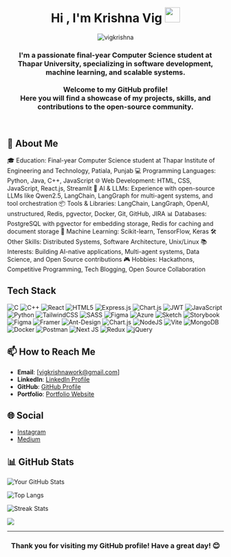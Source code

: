 
<h1 align="center">Hi , I'm Krishna Vig <img src="https://media.giphy.com/media/hvRJCLFzcasrR4ia7z/giphy.gif" width="35"></h1>
<p align="center"> <img src="https://komarev.com/ghpvc/?username=vigkrishna&label=Profile%20views&color=0e75b6&style=flat" alt="vigkrishna" /> </p>
<!-- <p align="center">
  <a href="https://github.com/DenverCoder1/readme-typing-svg"><img src="https://readme-typing-svg.herokuapp.com?lines=Computer+Science+Student;Full+Stack+Web+Developer;Always%20learning%20new%20things&center=true&width=500&height=50"></a>
</p> -->
<!-- <hr/> -->
<h3 align="center">
  I'm a passionate final-year Computer Science student at Thapar University, specializing in software development, machine learning, and scalable systems.<br><br> Welcome to my GitHub profile! <br>Here you will find a showcase of my projects, skills, and contributions to the open-source community.</h4>
<br>

## 🚀 About Me

🎓 Education: Final-year Computer Science student at Thapar Institute of Engineering and Technology, Patiala, Punjab
💻 Programming Languages: Python, Java, C++, JavaScript
🌐 Web Development: HTML, CSS, JavaScript, React.js, Streamlit
🧠 AI & LLMs: Experience with open-source LLMs like Qwen2.5, LangChain, LangGraph for multi-agent systems, and tool orchestration
📦 Tools & Libraries: LangChain, LangGraph, OpenAI, unstructured, Redis, pgvector, Docker, Git, GitHub, JIRA
📊 Databases: PostgreSQL with pgvector for embedding storage, Redis for caching and document storage
🧠 Machine Learning: Scikit-learn, TensorFlow, Keras
🛠 Other Skills: Distributed Systems, Software Architecture, Unix/Linux
📚 Interests: Building AI-native applications, Multi-agent systems, Data Science, and Open Source contributions
🎮 Hobbies: Hackathons, Competitive Programming, Tech Blogging, Open Source Collaboration



## Tech Stack
![C](https://img.shields.io/badge/c-%2300599C.svg?style=for-the-badge&logo=c&logoColor=white) ![C++](https://img.shields.io/badge/c++-%2300599C.svg?style=for-the-badge&logo=c%2B%2B&logoColor=white) ![React](https://img.shields.io/badge/react-%2320232a.svg?style=for-the-badge&logo=react&logoColor=%2361DAFB) ![HTML5](https://img.shields.io/badge/html5-%23E34F26.svg?style=for-the-badge&logo=html5&logoColor=white) ![Express.js](https://img.shields.io/badge/express.js-%23404d59.svg?style=for-the-badge&logo=express&logoColor=%2361DAFB) ![Chart.js](https://img.shields.io/badge/chart.js-F5788D.svg?style=for-the-badge&logo=chart.js&logoColor=white) ![JWT](https://img.shields.io/badge/JWT-black?style=for-the-badge&logo=JSON%20web%20tokens) ![JavaScript](https://img.shields.io/badge/javascript-%23323330.svg?style=for-the-badge&logo=javascript&logoColor=%23F7DF1E) ![Python](https://img.shields.io/badge/python-3670A0?style=for-the-badge&logo=python&logoColor=ffdd54) ![TailwindCSS](https://img.shields.io/badge/tailwindcss-%2338B2AC.svg?style=for-the-badge&logo=tailwind-css&logoColor=white) ![SASS](https://img.shields.io/badge/SASS-hotpink.svg?style=for-the-badge&logo=SASS&logoColor=white) ![Figma](https://img.shields.io/badge/figma-%23F24E1E.svg?style=for-the-badge&logo=figma&logoColor=white) ![Azure](https://img.shields.io/badge/azure-%230072C6.svg?style=for-the-badge&logo=microsoftazure&logoColor=white) ![Sketch](https://img.shields.io/badge/Sketch-FFB387?style=for-the-badge&logo=sketch&logoColor=black) ![Storybook](https://img.shields.io/badge/-Storybook-FF4785?style=for-the-badge&logo=storybook&logoColor=white) ![Figma](https://img.shields.io/badge/figma-%23F24E1E.svg?style=for-the-badge&logo=figma&logoColor=white) ![Framer](https://img.shields.io/badge/Framer-black?style=for-the-badge&logo=framer&logoColor=blue) ![Ant-Design](https://img.shields.io/badge/-AntDesign-%230170FE?style=for-the-badge&logo=ant-design&logoColor=white) ![Chart.js](https://img.shields.io/badge/chart.js-F5788D.svg?style=for-the-badge&logo=chart.js&logoColor=white) ![NodeJS](https://img.shields.io/badge/node.js-6DA55F?style=for-the-badge&logo=node.js&logoColor=white) ![Vite](https://img.shields.io/badge/vite-%23646CFF.svg?style=for-the-badge&logo=vite&logoColor=white) ![MongoDB](https://img.shields.io/badge/MongoDB-%234ea94b.svg?style=for-the-badge&logo=mongodb&logoColor=white) ![Docker](https://img.shields.io/badge/docker-%230db7ed.svg?style=for-the-badge&logo=docker&logoColor=white) ![Postman](https://img.shields.io/badge/Postman-FF6C37?style=for-the-badge&logo=postman&logoColor=white) ![Next JS](https://img.shields.io/badge/Next-black?style=for-the-badge&logo=next.js&logoColor=white) ![Redux](https://img.shields.io/badge/redux-%23593d88.svg?style=for-the-badge&logo=redux&logoColor=white) ![jQuery](https://img.shields.io/badge/jquery-%230769AD.svg?style=for-the-badge&logo=jquery&logoColor=white)


## 📫 How to Reach Me

- **Email**: [vigkrishnawork@gmail.com]
- **LinkedIn**: [LinkedIn Profile](https://www.linkedin.com/in/krishna-vig-300304kv)
- **GitHub**: [GitHub Profile](https://github.com/vigkrishna)
- **Portfolio**: [Portfolio Website](https://vigkrishna.netlify.app/)

## 🌐 Social

- [Instagram](https://www.instagram.com/vigkrishna)
- [Medium](https://medium.com/@vigkrishna)


## 📊 GitHub Stats

![Your GitHub Stats](https://github-readme-stats.vercel.app/api?username=vigkrishna&show_icons=true&theme=radical)

![Top Langs](https://github-readme-stats.vercel.app/api/top-langs/?username=vigkrishna&layout=compact&theme=radical)

![Streak Stats](https://github-readme-streak-stats.herokuapp.com/?user=vigkrishna&theme=radical)

![](https://github-profile-trophy.vercel.app/?username=vigkrishna&theme=onedark&no-frame=false&no-bg=false&margin-w=4)



<hr/>

<h3 align="center">Thank you for visiting my GitHub profile! Have a great day! 😊</h3>








